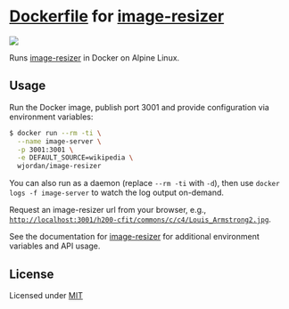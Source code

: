 # [Dockerfile](https://registry.hub.docker.com/u/wjordan/image-resizer/) for [image-resizer](https://github.com/wjordan/image-resizer)
[![](https://badge.imagelayers.io/wjordan/image-resizer:latest.svg)](https://imagelayers.io/?images=wjordan/image-resizer:latest 'wjordan/image-resizer:latest')

Runs [image-resizer](https://github.com/wjordan/image-resizer) in Docker on Alpine Linux.

## Usage

Run the Docker image, publish port 3001 and provide configuration via environment variables:

```bash
$ docker run --rm -ti \
  --name image-server \
  -p 3001:3001 \
  -e DEFAULT_SOURCE=wikipedia \
  wjordan/image-resizer
```

You can also run as a daemon (replace `--rm -ti` with `-d`), then use `docker logs -f image-server` to watch the log output on-demand.

Request an image-resizer url from your browser, e.g., [`http://localhost:3001/h200-cfit/commons/c/c4/Louis_Armstrong2.jpg`](http://localhost:3001/h200-cfit/commons/c/c4/Louis_Armstrong2.jpg).

See the documentation for [image-resizer](https://github.com/wjordan/image-resizer) for additional environment variables and API usage.

## License

Licensed under [MIT](http://opensource.org/licenses/mit-license.html)

